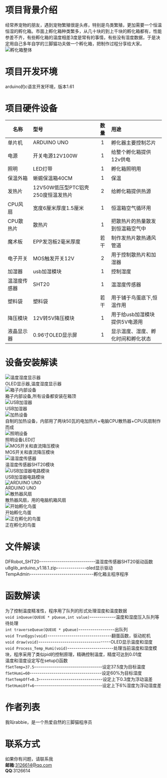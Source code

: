 # 项目背景介绍
经常养宠物的朋友，遇到宠物繁殖很是头疼，特别是鸟类繁殖，更加需要一个恒温恒湿的孵化箱。市面上孵化箱种类繁多，从几十块的到上千块的孵化箱都有，性能参差不齐，有些孵化箱的温度相差3度是常有的事情，有些没有湿度数据，于是决定用自己多年自学的三脚猫功夫做一个孵化箱，把制作过程分享给大家。
![孵化箱整体](https://bbs.qn.img-space.com/202204/22/05e0808aeffa89db346c45c18604754e.jpg "孵化箱")
# 项目开发环境
arduino的c语言开发环境，版本1.61
# 项目硬件设备
名称|型号|数量|用途
---|:---|:--:|:---
单片机|ARDUINO UNO|1|孵化器主要控制芯片
电源|开关电源12V100W|1|给整个孵化箱提供12v供电
照明|LED灯带|1|孵化箱照明用
保温外箱|蜥蜴保温箱40CM|1|保温
发热片|12V50W低压型PTC铝壳250度恒温发热片|2|给孵化箱提供热源
CPU风扇|宽度6厘米厚度1.5厘米|1|恒温箱空气循环用
CPU散热片|散热片|1|把散热片的热量散发到恒温箱空气中
魔术板|EPP发泡板2毫米厚度|若干|制作发热片散热通风管道
电子开关|MOS触发开关12V|2|用于控制散热片和加湿器
加湿器|usb加湿模块|1|控制湿度
温湿度传感器|SHT20|1|温湿度传感器
塑料袋|塑料袋|若干|用于铺于鸟蛋底下,恒温作用
降压模块|12V转5V降压模块|1|用于给usb加湿模块提供5V电源用
液晶显示器|0.96寸OLED显示屏|1|显示温度、湿度、孵化时间和孵化状态
# 设备安装解读
![温度湿度显示器](https://bbs.qn.img-space.com/202204/22/41a71e71e6e0b5b20a19e47a0d2a2b02.jpg "OLED显示器")<br>
OLED显示器,温度湿度显示器<br>
![箱子内部设备](https://bbs.qn.img-space.com/202204/22/fcf6b68d3456969794699625b5954c72.jpg "箱子内部设备")<br>
箱子内部设备,所有设备都安装在箱顶<br>
![USB加湿器](https://bbs.qn.img-space.com/202204/22/c9fbf892bc26336f536796ee5b3e68c5.jpg "USB加湿器")<br>
USB加湿器<br>
![加热设备](https://bbs.qn.img-space.com/202204/22/4224ff3847c096f4e2e93fe89ebb8047.jpg "加热设备")<br>
自制的加热设备，内部用了两块50瓦的电加热片+电脑CPU散热器+CPU风扇制作而成<br>
![照明设备](https://bbs.qn.img-space.com/202204/22/98103b6604b96f45241d6e8126d6c7ef.jpg "LED灯")<br>
照明设备LED灯<br>
![MOS开关和直流降压模块](https://bbs.qn.img-space.com/202204/22/1972c00a0c35ac17bb74044827f52996.jpg "MOS开关和直流降压模块")<br>
MOS开关和直流降压模块<br>
![温湿度传感器](https://bbs.qn.img-space.com/202204/22/1a6b75bedbc41d59408625081a97e1c9.jpg "SHT20模块")<br>
温湿度传感器SHT20模块<br>
![USB加湿器电路模块](https://bbs.qn.img-space.com/202204/22/47971d3fe7dbd0c80ab22d4ece6c2d32.jpg "USB加湿器电路模块")<br>
USB加湿器电路模块<br>
![ARDUINO UNO](https://bbs.qn.img-space.com/202204/22/292e69fc4b3438181904b1b3d6dcd6b9.jpg "ARDUINO UNO")<br>
ARDUINO UNO<br>
![散热器风扇](https://bbs.qn.img-space.com/202204/22/b10ec5dd32e3def170fa0a85c8274e89.jpg "散热器风扇")<br>
散热器风扇，用的电脑机箱风扇<br>
![开始孵化鸟蛋](https://bbs.qn.img-space.com/202204/22/de8593e98c711521a8c8902376fdc901.jpg "开始孵化鸟蛋")<br>
开始孵化鸟蛋<br>
![正在孵化的鸟蛋](https://bbs.qn.img-space.com/202204/22/d97d95a43fd4d931d52994127beef651.jpg "正在孵化的鸟蛋")<br>
正在孵化的鸟蛋<br>

# 文件解读
DFRobot_SHT20----------------------------温湿度传感器SHT20驱动函数<br>
u8glib_arduino_v1.18.1.zip---------------oled显示驱动<br>
TempAdmin--------------------------------孵化箱主程序程序<br>

# 函数解读
为了控制温度精准性，程序用了队列的形式处理湿度和温度数据<br>
`void inQueue(QUEUE * pQueue,int value)`-------------温度和湿度压入队列等待处理<br>
`int traverseQueue(QUEUE * pQueue)`------------------出队列<br>
`void TrunEggs(void)`--------------------------------翻蛋函数，驱动舵机<br>
`void draw(void)`------------------------------------OLED显示温度和湿度<br>
`void Process_Temp_Humi(void)`-----------------------处理当前温度和湿度模块，程序采用了类似pid的控制原理，精确控制温度，精度可达到0.01度<br>
温度和湿度设定写在setup()函数<br>
`fSetTemp=37.5`----------------------------------设定37.5度为目标温度<br>
`fSetHumi=60`------------------------------------设定60%为目标湿度<br>
`fSetTempOff=0.3`--------------------------------设定上下0.3度为浮动温差<br>
`fSetHumiOff=6`----------------------------------设定上下6%湿度为浮动湿度差<br>

# 作者列表
我叫rabbie，是一个热爱自然的三脚猫程序员
# 联系方式
如果你有问题，请联系我<br>
**邮箱**:3126614@qq.com<br>
**QQ**:3126614<br>

